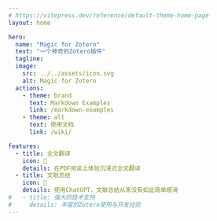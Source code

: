 ```yaml
---
# https://vitepress.dev/reference/default-theme-home-page
layout: home

hero:
  name: "Magic for Zotero"
  text: "一个神奇的Zotero插件"
  tagline: 
  image:
    src: ../../assets/icon.svg
    alt: Magic for Zotero
  actions:
    - theme: brand
      text: Markdown Examples
      link: /markdown-examples
    - theme: alt
      text: 使用文档
      link: /wiki/

features:
  - title: 全文翻译
    icon: 🎁
    details: 在PDF阅读上体验沉浸式全文翻译
  - title: 文献总结
    icon: 🎈
    details: 使用ChatGPT，文献总结从来没有如此简单顺滑
#   - title: 强大的技术支持
#     details: 丰富的Zotero使用与开发经验
---
```


